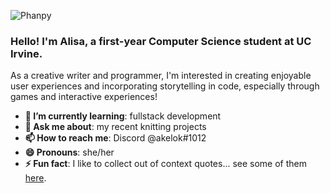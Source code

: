 ![Phanpy](https://images-wixmp-ed30a86b8c4ca887773594c2.wixmp.com/f/297161e7-ff39-45af-9a0b-b0e8c5d14779/d7a497e-2a1f467e-badb-4cf5-928b-1262d3cbe7cc.gif?token=eyJ0eXAiOiJKV1QiLCJhbGciOiJIUzI1NiJ9.eyJpc3MiOiJ1cm46YXBwOjdlMGQxODg5ODIyNjQzNzNhNWYwZDQxNWVhMGQyNmUwIiwic3ViIjoidXJuOmFwcDo3ZTBkMTg4OTgyMjY0MzczYTVmMGQ0MTVlYTBkMjZlMCIsImF1ZCI6WyJ1cm46c2VydmljZTpmaWxlLmRvd25sb2FkIl0sIm9iaiI6W1t7InBhdGgiOiIvZi8yOTcxNjFlNy1mZjM5LTQ1YWYtOWEwYi1iMGU4YzVkMTQ3NzkvZDdhNDk3ZS0yYTFmNDY3ZS1iYWRiLTRjZjUtOTI4Yi0xMjYyZDNjYmU3Y2MuZ2lmIn1dXX0.kW86mpHoUljOU3lBKNbaFrxPbXvzHaI0s4gDbGo_pTQ)
### Hello! I'm Alisa, a first-year Computer Science student at UC Irvine.  

As a creative writer and programmer, I'm interested in creating enjoyable user experiences and incorporating storytelling in code, especially through games and interactive experiences!

- **🌱 I’m currently learning**: fullstack development
- **💬 Ask me about**: my recent knitting projects
- **📫 How to reach me**: Discord @akelok#1012
- **😄 Pronouns**: she/her
- **⚡ Fun fact**: I like to collect out of context quotes... see some of them [here](https://tinyurl.com/alisasquotebook).

<!--
**alisa-lu/alisa-lu** is a ✨ _special_ ✨ repository because its `README.md` (this file) appears on your GitHub profile.

Here are some ideas to get you started:

- 🔭 I’m currently working on ...
- 🌱 I’m currently learning ...
- 👯 I’m looking to collaborate on ...
- 🤔 I’m looking for help with ...
- 💬 Ask me about ...
- 📫 How to reach me: ...
- 😄 Pronouns: ...
- ⚡ Fun fact: ...
-->
